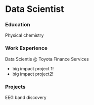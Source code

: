 # Data Scientist

### Education
Physical chemistry

### Work Experience
Data Scientis @ Toyota Finance Services
- big impact project 1!
- big impact project2!

### Projects
EEG band discovery
